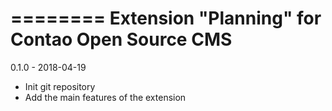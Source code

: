 ========
Extension "Planning" for Contao Open Source CMS
========

0.1.0 - 2018-04-19
- Init git repository
- Add the main features of the extension